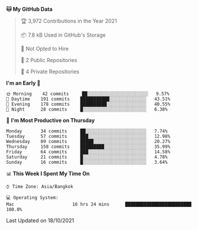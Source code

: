 <!--START_SECTION:waka-->
**🐱 My GitHub Data** 

> 🏆 3,972 Contributions in the Year 2021
 > 
> 📦 7.8 kB Used in GitHub's Storage 
 > 
> 🚫 Not Opted to Hire
 > 
> 📜 2 Public Repositories 
 > 
> 🔑 4 Private Repositories  
 > 
**I'm an Early 🐤** 

```text
🌞 Morning    42 commits     ██░░░░░░░░░░░░░░░░░░░░░░░   9.57% 
🌆 Daytime    191 commits    ███████████░░░░░░░░░░░░░░   43.51% 
🌃 Evening    178 commits    ██████████░░░░░░░░░░░░░░░   40.55% 
🌙 Night      28 commits     █░░░░░░░░░░░░░░░░░░░░░░░░   6.38%

```
📅 **I'm Most Productive on Thursday** 

```text
Monday       34 commits     ██░░░░░░░░░░░░░░░░░░░░░░░   7.74% 
Tuesday      57 commits     ███░░░░░░░░░░░░░░░░░░░░░░   12.98% 
Wednesday    89 commits     █████░░░░░░░░░░░░░░░░░░░░   20.27% 
Thursday     158 commits    █████████░░░░░░░░░░░░░░░░   35.99% 
Friday       64 commits     ███░░░░░░░░░░░░░░░░░░░░░░   14.58% 
Saturday     21 commits     █░░░░░░░░░░░░░░░░░░░░░░░░   4.78% 
Sunday       16 commits     █░░░░░░░░░░░░░░░░░░░░░░░░   3.64%

```


📊 **This Week I Spent My Time On** 

```text
⌚︎ Time Zone: Asia/Bangkok

💻 Operating System: 
Mac                      16 hrs 24 mins      █████████████████████████   100.0%

```


 Last Updated on 18/10/2021
<!--END_SECTION:waka-->